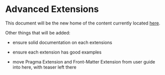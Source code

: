 # Advanced Extensions

This document will be the new home of the content currently located
[here](https://github.com/jackdewinter/pymarkdown/blob/main/docs/extensions.md).

Other things that will be added:

- ensure solid documentation on each extensions
- ensure each extension has good examples

- move Pragma Extension and Front-Matter Extension from user guide into here, with
  teaser left there
